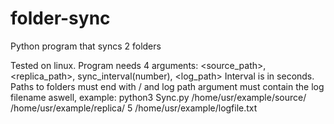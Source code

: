 # folder-sync
Python program that syncs 2 folders


Tested on linux.
Program needs 4 arguments: <source_path>, <replica_path>, sync_interval(number), <log_path>
Interval is in seconds.
Paths to folders must end with / and log path argument must contain the log filename aswell, example: python3 Sync.py /home/usr/example/source/ /home/usr/example/replica/ 5 /home/usr/example/logfile.txt
